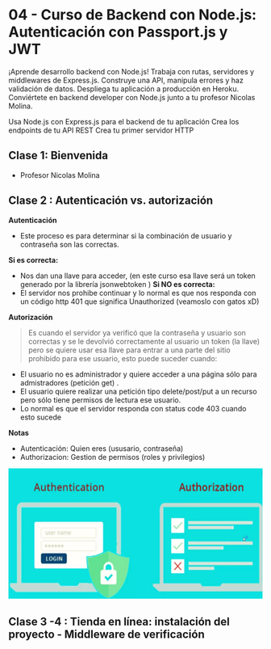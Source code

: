 # 04 - Curso de Backend con Node.js: Autenticación con Passport.js y JWT

¡Aprende desarrollo backend con Node.js! Trabaja con rutas, servidores y middlewares de Express.js. Construye una API, manipula errores y haz validación de datos. Despliega tu aplicación a producción en Heroku. Conviértete en backend developer con Node.js junto a tu profesor Nicolas Molina.

Usa Node.js con Express.js para el backend de tu aplicación
Crea los endpoints de tu API REST
Crea tu primer servidor HTTP

## Clase 1: Bienvenida 
- Profesor Nicolas Molina  

## Clase 2 : Autenticación vs. autorización

**Autenticación**
- Este proceso es para determinar si la combinación de usuario y contraseña son las correctas.

**Si es correcta:**
- Nos dan una llave para acceder, (en este curso esa llave será un token generado por la librería jsonwebtoken )
**Si NO es correcta:**
- El servidor nos prohibe continuar y lo normal es que nos responda con un código http 401 que significa Unauthorized (veamoslo con gatos xD)

**Autorización**
> Es cuando el servidor ya verificó que la contraseña y usuario son correctas y se le devolvió correctamente al usuario un token (la llave) pero se quiere usar esa llave para entrar a una parte del sitio prohibido para ese usuario, esto puede suceder cuando:

- El usuario no es administrador y quiere acceder a una página sólo para admistradores (petición get) .
- El usuario quiere realizar una petición tipo delete/post/put a un recurso pero sólo tiene permisos de lectura ese usuario.
- Lo normal es que el servidor responda con status code 403 cuando esto sucede

**Notas**
- Autenticación: Quien eres (ususario, contraseña)
- Authorizacion: Gestion de permisos (roles y privilegios)


![Ejemplo](info/Concepto.png)

## Clase 3 -4 : Tienda en línea: instalación del proyecto -  Middleware de verificación

